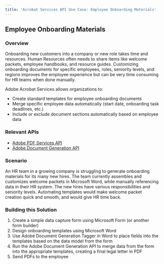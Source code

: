 ```yaml
---
title: 'Acrobat Services API Use Case: Employee Onboarding Materials'
---
```


## Employee Onboarding Materials

### Overview

Onboarding new customers into a company or new role takes time and resources. Human Resources often needs to share items like welcome packets, employee handbooks, and resource guides. Customizing onboarding documents for specific employees, roles, seniority levels, and regions improves the employee experience but can be very time consuming for HR teams when done manually.

Adobe Acrobat Services allows organizations to:

* Create standard templates for employee onboarding documents
* Merge specific employee data automatically (start date, onboarding task deadlines, etc.)
* Include or exclude document sections automatically based on employee data

### Relevant APIs

* [Adobe PDF Services API](/src/pages/apis/pdf-services.md)
* [Adobe Document Generation API](/src/pages/apis/doc-generation.md)

### Scenario

An HR team in a growing company is struggling to generate onboarding materials for its many new hires. The team currently assembles and customizes welcome packets in Microsoft Word, while manually referencing data in their HR system. The new hires have various responsibilities and seniority levels. Automating templates would make welcome packet creation quick and smooth, and would give HR time back.

### Building this Solution

1. Create a simple data capture form using Microsoft Form (or another form builder)
2. Design onboarding templates using Microsoft Word
3. Use Adobe Document Generation Tagger in Word to place fields into the templates based on the data model from the form
4. Run the Adobe Document Generation API to merge data from the form into the appropriate templates, creating a final legal letter in PDF
5. Send PDFs to the employee
